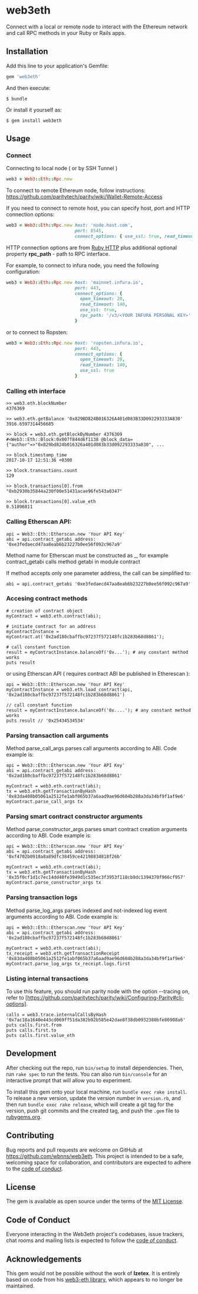 # web3eth

Connect with a local or remote node to interact with the Ethereum network and
call RPC methods in your Ruby or Rails apps.

## Installation

Add this line to your application's Gemfile:

```ruby
gem 'web3eth'
```

And then execute:

    $ bundle

Or install it yourself as:

    $ gem install web3eth

## Usage

### Connect

Connecting to local node ( or by SSH Tunnel )

```ruby
web3 = Web3::Eth::Rpc.new
```

To connect to remote Ethereum node, follow instructions: https://github.com/paritytech/parity/wiki/Wallet-Remote-Access

If you need to connect to remote host, you can specify host, port and HTTP connection options:

```ruby
web3 = Web3::Eth::Rpc.new host: 'node.host.com', 
                          port: 8545,  
                          connect_options: { use_ssl: true, read_timeout: 120 } 
```

HTTP connection options are from  [Ruby HTTP](https://ruby-doc.org/stdlib-2.4.2/libdoc/net/http/rdoc/Net/HTTP.html)  plus additional optional property
**rpc_path** - path to RPC interface.

For example, to connect to infura node, you need the following configuration:

```ruby
web3 = Web3::Eth::Rpc.new host: 'mainnet.infura.io',
                          port: 443,
                          connect_options: {
                            open_timeout: 20,
                            read_timeout: 140,
                            use_ssl: true,
                            rpc_path: '/v3/<YOUR INFURA PERSONAL KEY>'
                          }
```

or to connect to Ropsten:


```ruby
web3 = Web3::Eth::Rpc.new host: 'ropsten.infura.io', 
                          port: 443,  
                          connect_options: {
                            open_timeout: 20,
                            read_timeout: 140,
                            use_ssl: true
                          }
```

### Calling eth interface

```
>> web3.eth.blockNumber
4376369

>> web3.eth.getBalance '0x829BD824B016326A401d083B33D092293333A830'
3916.6597314456685

>> block = web3.eth.getBlockByNumber 4376369
#<Web3::Eth::Block:0x007f844d6f1138 @block_data={"author"=>"0x829bd824b016326a401d083b33d092293333a830", ...

>> block.timestamp_time
2017-10-17 12:51:36 +0300

>> block.transactions.count
129

>> block.transactions[0].from
"0xb2930b35844a230f00e51431acae96fe543a0347"

>> block.transactions[0].value_eth
0.51896811

```

### Calling Etherscan API:

```
api = Web3::Eth::Etherscan.new 'Your API Key'
abi = api.contract_getabi address: '0xe3fedaecd47aa8eab6b23227b0ee56f092c967a9'
```

Method name for Etherscan must be constructed as <module>_<action>, for example contract_getabi 
calls method getabi in module contract

If method accepts only one parameter address, the call can be simplified to:

```
abi = api.contract_getabi '0xe3fedaecd47aa8eab6b23227b0ee56f092c967a9'
```

### Accesing contract methods

```
# creation of contract object
myContract = web3.eth.contract(abi);

# initiate contract for an address
myContractInstance = myContract.at('0x2ad180cbaffbc97237f572148fc1b283b68d8861');

# call constant function
result = myContractInstance.balanceOf('0x...'); # any constant method works
puts result 
```

or using Etherscan API ( requires contract ABI be published in Etherescan ):

```
api = Web3::Eth::Etherscan.new 'Your API Key'
myContractInstance = web3.eth.load_contract(api, '0x2ad180cbaffbc97237f572148fc1b283b68d8861')

// call constant function
result = myContractInstance.balanceOf('0x....'); # any constant method works
puts result // '0x25434534534'
```


### Parsing transaction call arguments

Method parse_call_args parses call arguments according to ABI.
Code example is:

```
api = Web3::Eth::Etherscan.new 'Your API Key'
abi = api.contract_getabi address: '0x2ad180cbaffbc97237f572148fc1b283b68d8861'

myContract = web3.eth.contract(abi);
tx = web3.eth.getTransactionByHash '0x83da408b05061a2512fe1abf065b37a6aad9ae96d604b288a3da34bf9f1af9e6'
myContract.parse_call_args tx
```

### Parsing smart contract constructor arguments

Method parse_constructor_args parses smart contract creation arguments according to ABI.
Code example is:

```
api = Web3::Eth::Etherscan.new 'Your API Key'
abi = api.contract_getabi address: '0xf4702b0918a8a89dfc38459ce42198834818f26b'

myContract = web3.eth.contract(abi);
tx = web3.eth.getTransactionByHash '0x35f0cf1d1c7ec14dd40fe3949d1c535ec3f3953f118cb9dc1394370f966cf957'
myContract.parse_constructor_args tx
```

### Parsing transaction logs

Method parse_log_args parses indexed and not-indexed log event arguments according to ABI.
Code example is:

```
api = Web3::Eth::Etherscan.new 'Your API Key'
abi = api.contract_getabi address: '0x2ad180cbaffbc97237f572148fc1b283b68d8861'

myContract = web3.eth.contract(abi);
tx_receipt = web3.eth.getTransactionReceipt '0x83da408b05061a2512fe1abf065b37a6aad9ae96d604b288a3da34bf9f1af9e6'
myContract.parse_log_args tx_receipt.logs.first
```

### Listing internal transactions

To use this feature, you should run parity node with the option 
--tracing on, refer to [https://github.com/paritytech/parity/wiki/Configuring-Parity#cli-options].

```
calls = web3.trace.internalCallsByHash '0x7ac18a1640e443cd069ff51da382b92b585e42dae8f38db0932380bfe86908a6'
puts calls.first.from
puts calls.first.to
puts calls.first.value_eth
```

## Development

After checking out the repo, run `bin/setup` to install dependencies. Then, run `rake spec` to run the tests. You can also run `bin/console` for an interactive prompt that will allow you to experiment.

To install this gem onto your local machine, run `bundle exec rake install`. To release a new version, update the version number in `version.rb`, and then run `bundle exec rake release`, which will create a git tag for the version, push git commits and the created tag, and push the `.gem` file to [rubygems.org](https://rubygems.org).

## Contributing

Bug reports and pull requests are welcome on GitHub at https://github.com/wbnns/web3eth. This project is intended to be a safe, welcoming space for collaboration, and contributors are expected to adhere to the [code of conduct](https://github.com/wbnns/web3eth/blob/master/CODE_OF_CONDUCT.md).

## License

The gem is available as open source under the terms of the [MIT License](https://opensource.org/licenses/MIT).

## Code of Conduct

Everyone interacting in the Web3eth project's codebases, issue trackers, chat rooms and mailing lists is expected to follow the [code of conduct](https://github.com/wbnns/web3eth/blob/master/CODE_OF_CONDUCT.md).

## Acknowledgements

This gem would not be possible without the work of **Izetex**. It is entirely
based on code from his [web3-eth library](https://github.com/izetex/web3-eth),
which appears to no longer be maintained.
